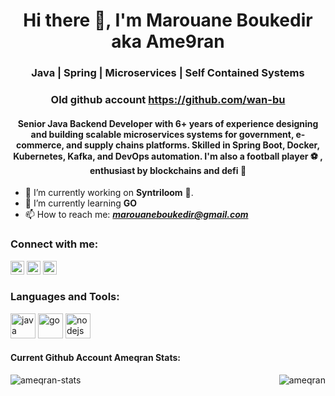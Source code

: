 <h1 align="center">Hi there 👋, I'm Marouane Boukedir aka Ame9ran</h1>
<h3 align="center">Java | Spring | Microservices | Self Contained Systems</h3>
<h3 align="center">Old github account <a href="https://github.com/wan-bu" target="blank">https://github.com/wan-bu</a></h3>
<h4 align="center">Senior Java Backend Developer with 6+ years of experience designing and building scalable microservices systems for government, e-commerce, and supply chains platforms. Skilled in Spring Boot, Docker, Kubernetes, Kafka, and DevOps automation.
I'm also a football player ⚽ , enthusiast by blockchains and defi 💸</h4>

- 🔭 I’m currently working on **Syntriloom** 🤫.
- 🌱 I’m currently learning **GO**
- 📫 How to reach me: ***marouaneboukedir@gmail.com***

### **Connect with me:**
<a href="https://www.linkedin.com/in/marouane-boukedir-142156109/" target="blank"><img src="https://cdn2.iconfinder.com/data/icons/social-media-2285/512/1_Linkedin_unofficial_colored_svg-256.png" alt="marouane boukedir linkedin" height="22" width="22" /></a>
<a href="https://www.facebook.com/marouane.boukedir/" target="blank"><img src="https://cdn1.iconfinder.com/data/icons/logotypes/32/square-facebook-256.png" alt="marouane boukedir facebook" height="22" width="22" /></a>
<a href="https://www.youtube.com/channel/UCmzs6gSkY84h4qP0BrLRcjg?view_as=subscriber" target="blank"><img src="https://cdn1.iconfinder.com/data/icons/logotypes/32/youtube-256.png" alt="ucjm7i4g4z7zgcja_hkhlcvw" height="22" width="22" /></a>
<br />
### Languages and Tools:

<p align="left">
  <img src="https://cdn4.iconfinder.com/data/icons/logos-and-brands/512/181_Java_logo_logos-256.png" alt="java" width="40" height="40"/>
  <img src="https://cdn3.iconfinder.com/data/icons/font-awesome-brands/640/golang-1024.png" alt="go" width="40" height="40"/>
  <img src="https://cdn4.iconfinder.com/data/icons/logos-3/456/nodejs-new-pantone-black-256.png" alt="nodejs" width="40" height="40"/> 
<br />

#### Current Github Account **Ameqran** Stats:
<p><img align="left" src="https://github-readme-stats.vercel.app/api/top-langs/?username=ameqran&hide=css,html" alt="ameqran-stats" /></p>
<p>&nbsp;<img align="right" src="https://github-readme-stats.vercel.app/api?username=ameqran&show_icons=true" alt="ameqran" /></p>
